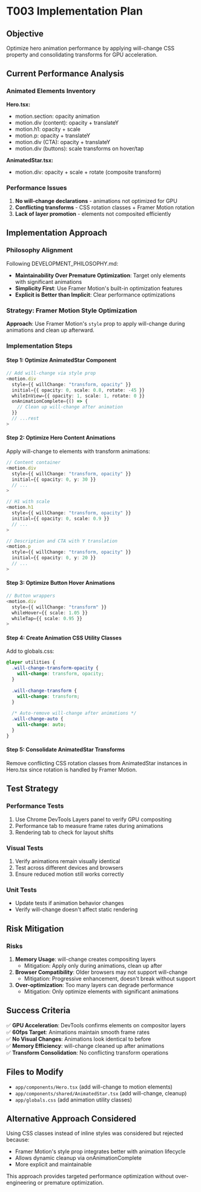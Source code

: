 # T003 Implementation Plan

## Objective
Optimize hero animation performance by applying will-change CSS property and consolidating transforms for GPU acceleration.

## Current Performance Analysis

### Animated Elements Inventory
**Hero.tsx:**
- motion.section: opacity animation
- motion.div (content): opacity + translateY
- motion.h1: opacity + scale
- motion.p: opacity + translateY  
- motion.div (CTA): opacity + translateY
- motion.div (buttons): scale transforms on hover/tap

**AnimatedStar.tsx:**
- motion.div: opacity + scale + rotate (composite transform)

### Performance Issues
1. **No will-change declarations** - animations not optimized for GPU
2. **Conflicting transforms** - CSS rotation classes + Framer Motion rotation
3. **Lack of layer promotion** - elements not composited efficiently

## Implementation Approach

### Philosophy Alignment
Following DEVELOPMENT_PHILOSOPHY.md:
- **Maintainability Over Premature Optimization**: Target only elements with significant animations
- **Simplicity First**: Use Framer Motion's built-in optimization features
- **Explicit is Better than Implicit**: Clear performance optimizations

### Strategy: Framer Motion Style Optimization

**Approach**: Use Framer Motion's `style` prop to apply will-change during animations and clean up afterward.

### Implementation Steps

#### Step 1: Optimize AnimatedStar Component
```typescript
// Add will-change via style prop
<motion.div
  style={{ willChange: "transform, opacity" }}
  initial={{ opacity: 0, scale: 0.8, rotate: -45 }}
  whileInView={{ opacity: 1, scale: 1, rotate: 0 }}
  onAnimationComplete={() => {
    // Clean up will-change after animation
  }}
  // ...rest
>
```

#### Step 2: Optimize Hero Content Animations
Apply will-change to elements with transform animations:

```typescript
// Content container
<motion.div 
  style={{ willChange: "transform, opacity" }}
  initial={{ opacity: 0, y: 30 }}
  // ...
>

// H1 with scale
<motion.h1
  style={{ willChange: "transform, opacity" }}
  initial={{ opacity: 0, scale: 0.9 }}
  // ...
>

// Description and CTA with Y translation
<motion.p
  style={{ willChange: "transform, opacity" }}
  initial={{ opacity: 0, y: 20 }}
  // ...
>
```

#### Step 3: Optimize Button Hover Animations
```typescript
// Button wrappers
<motion.div
  style={{ willChange: "transform" }}
  whileHover={{ scale: 1.05 }}
  whileTap={{ scale: 0.95 }}
>
```

#### Step 4: Create Animation CSS Utility Classes
Add to globals.css:
```css
@layer utilities {
  .will-change-transform-opacity {
    will-change: transform, opacity;
  }
  
  .will-change-transform {
    will-change: transform;
  }
  
  /* Auto-remove will-change after animations */
  .will-change-auto {
    will-change: auto;
  }
}
```

#### Step 5: Consolidate AnimatedStar Transforms
Remove conflicting CSS rotation classes from AnimatedStar instances in Hero.tsx since rotation is handled by Framer Motion.

## Test Strategy

### Performance Tests
1. Use Chrome DevTools Layers panel to verify GPU compositing
2. Performance tab to measure frame rates during animations
3. Rendering tab to check for layout shifts

### Visual Tests
1. Verify animations remain visually identical
2. Test across different devices and browsers
3. Ensure reduced motion still works correctly

### Unit Tests
- Update tests if animation behavior changes
- Verify will-change doesn't affect static rendering

## Risk Mitigation

### Risks
1. **Memory Usage**: will-change creates compositing layers
   - Mitigation: Apply only during animations, clean up after
2. **Browser Compatibility**: Older browsers may not support will-change
   - Mitigation: Progressive enhancement, doesn't break without support
3. **Over-optimization**: Too many layers can degrade performance
   - Mitigation: Only optimize elements with significant animations

## Success Criteria

✅ **GPU Acceleration**: DevTools confirms elements on compositor layers  
✅ **60fps Target**: Animations maintain smooth frame rates  
✅ **No Visual Changes**: Animations look identical to before  
✅ **Memory Efficiency**: will-change cleaned up after animations  
✅ **Transform Consolidation**: No conflicting transform operations

## Files to Modify
- `app/components/Hero.tsx` (add will-change to motion elements)
- `app/components/shared/AnimatedStar.tsx` (add will-change, cleanup)
- `app/globals.css` (add animation utility classes)

## Alternative Approach Considered
Using CSS classes instead of inline styles was considered but rejected because:
- Framer Motion's style prop integrates better with animation lifecycle
- Allows dynamic cleanup via onAnimationComplete
- More explicit and maintainable

This approach provides targeted performance optimization without over-engineering or premature optimization.
